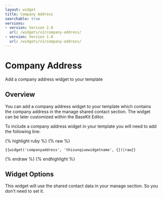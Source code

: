 ```yaml
---
layout: widget
title: Company Address
searchable: true
versions:
- version: Version 2.0
  url: /widgets/v2/company-address/
- version: Version 1.0
  url: /widgets/v1/company-address/
---
```


# Company Address

Add a company address widget to your template

## Overview
You can add a company address widget to your template which contains the company address in the manage shared contact section. The widget can be later customized within the BaseKit Editor.

To include a company address widget in your template you will need to add the following line:

{% highlight ruby %}
{% raw %}

	{{widget('companyaddress', 'thisunqiuewidgetname', {})|raw}}

{% endraw %}
{% endhighlight %}

## Widget Options

This widget will use the shared contact data in your manage section. So you don't need to set it.
